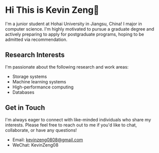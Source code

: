 # Hi This is Kevin Zeng👋

I'm a junior student at Hohai University in Jiangsu, China! 
I major in computer science. 
I'm highly motivated to pursue a graduate degree and actively preparing to apply for postgraduate programs, hoping to be admitted via recommendation.

## Research Interests

I'm passionate about the following research and work areas:

- Storage systems
- Machine learning systems
- High-performance computing
- Databases

## Get in Touch

I'm always eager to connect with like-minded individuals who share my interests. Please feel free to reach out to me if you'd like to chat, collaborate, or have any questions!

- Email: kevinzeng0808@gmail.com
- WeChat: KevinZeng08
